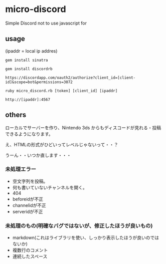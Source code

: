 # micro-discord
Simple Discord not to use javascript for

## usage

(ipaddr = local ip addres)

`gem install sinatra`

`gem install discordrb`

`https://discordapp.com/oauth2/authorize?client_id=[client-id]&scope=bot&permissions=3072`

`ruby micro_discord.rb [token] [client_id] [ipaddr]`

`http://[ipaddr]:4567`

## others

ローカルでサーバーを作り、Nintendo 3ds からもディスコードが見れる・投稿できるようになります。

え、HTMLの形式がひどいってレベルじゃないって・・？

うーん・・いつか直します・・・

### 未処理エラー
- 空文字列を投稿。
- 何も書いていないチャンネルを開く。
- 404
- beforeidが不正
- channelidが不正
- serveridが不正

### 未処理のもの(明確なバグではないが、修正したほうが良いもの)
- markdown(これはライブラリを使い、しっかり表示したほうが良いのではないか)
- 複数行のコメント
- 連続したスペース
